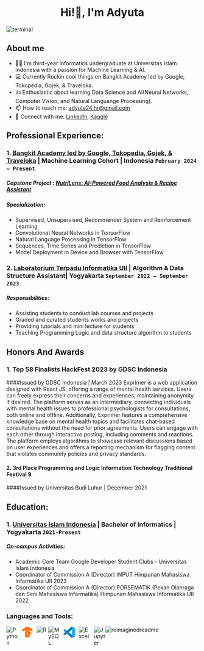 
<h1 align="center">Hi!👋, I'm Adyuta</h1> 

![terminal](https://github.com/adyutaa/adyutaa/assets/44364705/d27a386e-3a34-4321-9c9e-cbf723455b18)

## About me
- 👨‍🎓 I'm third-year Informatics undergraduate at Universitas Islam indonesia with a passion for Machine Learning & AI.
- 💻 Currently Rockin cool things on Bangkit Academy led by Google, Tokopedia, Gojek, & Traveloka.
- 👍 Enthusiastic about learning Data Science and AI(Neural Networks, Computer Vision, and Natural Languange Processing).
- 📫 How to reach me: adyuta24.hr@gmail.com
- 🤝 Connect with me: [LinkedIn](https://www.linkedin.com/in/adyutaindra/), [Kaggle](https://www.kaggle.com/adyutaindraadyatma)

## Professional Experience:

### 1. [Bangkit Academy led by Google, Tokopedia, Gojek, & Traveloka](https://grow.google/intl/id_id/bangkit/?tab=machine-learning) | Machine Learning Cohort | Indonesia `February 2024 – Present`

   ##### Capstone Project : [NutriLens: AI-Powered Food Analysis & Recipe Assistant](https://github.com/NutriLensAI)
   ##### Specialization: 
   - Supervised, Unsupervised, Recommender System and Reinforcement Learning
   - Convolutional Neural Networks in TensorFlow 
   - Natural Language Processing in TensorFlow 
   - Sequences, Time Series and Prediction in TensorFlow
   - Model Deployment in Device and Browser with TensorFlow

### 2. [Laboratorium Terpadu Informatika UII](https://www.linkedin.com/company/laboratorium-terpadu-informatika-uii/) | Algorithm & Data Structure Assistant| Yogyakarta `September 2022 – September 2023`

   ##### Responsibilities: 
   - Assisting students to conduct lab courses and projects
   - Graded and curated students works and projects
   - Providing tutorials and mini lecture for students
   - Teaching Programming Logic and data structure algorithm to students 

## Honors And Awards

   ### 1. Top 58 Finalists HackFest 2023 by GDSC Indonesia
   ####Issued by GDSC Indonesia | March 2023
   Exprimer is a web application designed with React JS, offering a range of mental health services. Users can freely express their concerns and experiences, maintaining anonymity if desired. The platform serves as an intermediary, connecting      individuals with mental health issues to professional psychologists for consultations, both online and offline. Additionally, Exprimer features a comprehensive knowledge base on mental health topics and facilitates chat-based consultations      without the need for prior agreements. Users can engage with each other through interactive posting, including comments and reactions. The platform employs algorithms to showcase relevant discussions based on user experiences and offers a       reporting mechanism for flagging content that violates community policies and privacy standards.

   #### 2. 3rd Place Programming and Logic Information Technology Traditional Festival 9
   ####Issued by Universitas Budi Luhur |  December 2021

   
## Education:

### 1. [Universitas Islam Indonesia](https://www.uii.ac.id) | Bachelor of Informatics | Yogyakarta `2021-Present`

   ##### On-campus Activities:
   - Academic Core Team Google Developer Student Clubs - Universitas Islam Indonesia
   - Coordinator of Commission A (Director) INPUT Himpunan Mahasiswa Informatika UII 2023
   - Coordinator of Commission A (Director) PORSEMATIK (Pekan Olahraga dan Seni Mahasiswa Informatika) Himpunan Mahasiswa Informatika UII 2022

### Languages and Tools:
<img align="left" alt="Python" width="30px" src="https://upload.wikimedia.org/wikipedia/commons/thumb/c/c3/Python-logo-notext.svg/110px-Python-logo-notext.svg.png?20100317150552" style="padding-right:10px;" />
<img align="left" width="30px" src="https://github.com/devicons/devicon/blob/master/icons/tensorflow/tensorflow-original.svg" alt="Tensorflow" style="padding-right:10px;"/>
<img align="left" alt="R" width="30px" src="https://www.r-project.org/Rlogo.png" style="padding-right:0px;" />
<img align="left" alt="MySQL" width="30px" src="https://cdn.jsdelivr.net/gh/devicons/devicon/icons/mysql/mysql-original.svg" style="padding-right:10px;" />
<img align="left" alt="VsCode" width="30px" src="https://github.com/devicons/devicon/blob/master/icons/vscode/vscode-original.svg" style="padding-right:10px;" />
<img align="left" alt="Excel" width="30px" src="https://is2-ssl.mzstatic.com/image/thumb/Purple126/v4/a8/fd/5a/a8fd5a84-c6f1-355f-3b9f-6e86598efaa3/XCEL.png/1200x630bb.png" style="padding-right:10px;" />
<img align="left" alt="Jupyter" width="30px" src="https://encrypted-tbn0.gstatic.com/images?q=tbn:ANd9GcShGBC3NULr8hnz4zAVW7wBcRHBlZ45lpsjZsTNSwE4qKJqlZ0En2SQHFDZcrcLmmBM2IY&usqp=CAU" style="padding-right:0px;" />

<img src="https://myreadme.vercel.app/api/embed/adyutaa?panels=userstatistics,toprepositories,toplanguages,commitgraph" alt="reimaginedreadme" />





